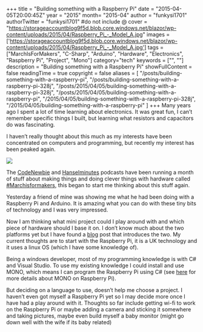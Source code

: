 +++
title = "Building something with a Raspberry Pi"
date = "2015-04-05T20:00:45Z"
year = "2015"
month= "2015-04"
author = "funkysi1701"
authorTwitter = "funkysi1701" #do not include @
cover = "https://storageaccountblog9f5d.blob.core.windows.net/blazor/wp-content/uploads/2015/04/Raspberry_Pi_-_Model_A.jpg"
images = ['https://storageaccountblog9f5d.blob.core.windows.net/blazor/wp-content/uploads/2015/04/Raspberry_Pi_-_Model_A.jpg']
tags = ["MarchIsForMakers", "C-Sharp", "Arduino", "Hardware", "Electronics", "Raspberry Pi", "Project", "Mono"]
category="tech"
keywords = ["", ""]
description =  "Building something with a Raspberry Pi"
showFullContent = false
readingTime = true
copyright = false
aliases = [
    "/posts/building-something-with-a-raspberry-pi",
    "/posts/building-something-with-a-raspberry-pi-328j",
    "/posts/2015/04/05/building-something-with-a-raspberry-pi-328j",
    "/posts/2015/04/05/building-something-with-a-raspberry-pi",
    "/2015/04/05/building-something-with-a-raspberry-pi-328j",
    "/2015/04/05/building-something-with-a-raspberry-pi"
]
+++
Many years ago I spent a lot of time learning about electronics. It was great fun, I can’t remember specific things I built, but learning what resistors and capacitors do was fascinating.

I haven’t really thought about this much as my interests have been concentrated on computers and programming, but recently my interest has been peaked again.

![](https://storageaccountblog9f5d.blob.core.windows.net/blazor/wp-content/uploads/2015/04/Raspberry_Pi_-_Model_A.jpg)

The [CodeNewbie](http://www.codenewbie.org/) and [Hanselminutes](http://hanselminutes.com/) podcasts have been running a month of stuff about making things and doing clever things with hardware called [#Marchisformakers](http://marchisformakers.com/), this began to start me thinking about this stuff again.

Yesterday a friend of mine was showing me what he had been doing with a Raspberry Pi and Arduino. It is amazing what you can do with these tiny bits of technology and I was very impressed.

Now I am thinking what mini project could I play around with and which piece of hardware should I base it on. I don’t know much about the two platforms yet but I have found a [blog](http://www.codenewbie.org/blogs/everything-you-ever-wanted-to-know-about-arduino-and-raspberry-pi) post that introduces the two. My current thoughts are to start with the Raspberry Pi, it is a UK technology and it uses a linux OS (which I have some knowledge of).

Being a windows developer, most of my programming knowledge is with C# and Visual Studio. To use my existing knowledge I could install and use MONO, which means I can program the Raspberry Pi using C# (see [here](http://logicalgenetics.com/raspberry-pi-and-mono-hello-world/) for more details about MONO on Raspberry Pi).

But deciding on a language to use, doesn’t help me choose a project. I haven’t even got myself a Raspberry Pi yet so I may decide more once I have had a play around with it. Thoughts so far include getting wi-fi to work on the Raspberry Pi or maybe adding a camera and sticking it somewhere and taking pictures, maybe even build myself a baby monitor (might go down well with the wife if its baby related)